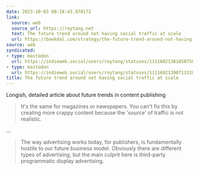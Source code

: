 ```yaml
---
date: 2023-10-03 00:18:43.970172
link:
  source: web
  source_url: https://roytang.net
  text: The future trend around not having social traffic at scale
  url: https://baekdal.com/strategy/the-future-trend-around-not-having-social-traffic-at-scale/84077F55DCCD4F3C875B8449020AD4F2BA4469560BCD0BE15EE758EC2010D078
source: web
syndicated:
- type: mastodon
  url: https://indieweb.social/users/roytang/statuses/111168213818587586
- type: mastodon
  url: https://indieweb.social/users/roytang/statuses/111168213907113207
title: The future trend around not having social traffic at scale
---
```


Longish, detailed article about future trends in content publishing

> It's the same for magazines or newspapers. You can't fix this by creating more crappy content because the 'source' of traffic is not realistic.

...

> The way advertising works today, for publishers, is fundamentally hostile to our future business model. Obviously there are different types of advertising, but the main culprit here is third-party programmatic display advertising.